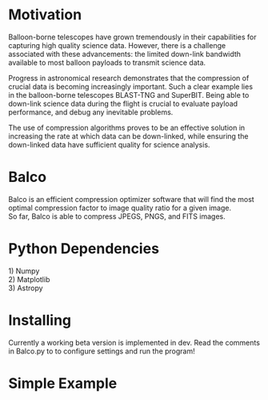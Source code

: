 <h1> Motivation </h1>

Balloon-borne telescopes have grown tremendously in their capabilities for capturing high quality science
data. However, there is a challenge associated with these advancements: the limited down-link bandwidth
available to most balloon payloads to transmit science data. 

Progress in astronomical research
demonstrates that the compression of crucial data is becoming increasingly important. Such a clear
example lies in the balloon-borne telescopes BLAST-TNG and SuperBIT. Being able to down-link science
data during the flight is crucial to evaluate payload performance, and debug any inevitable problems. 

The use of compression algorithms proves to be an effective solution in increasing the rate at which data can
be down-linked, while ensuring the down-linked data have sufficient quality for science analysis.

<h1> Balco </h1> 
Balco is an efficient compression optimizer software that will find the most optimal compression factor to image quality ratio for a given image.
<br>
So far, Balco is able to compress JPEGS, PNGS, and FITS images.


<h1>Python Dependencies</h1>
     1) Numpy
<br> 2) Matplotlib
<br> 3) Astropy


<h1>Installing</h1>
Currently a working beta version is implemented in dev. Read the comments in Balco.py to to configure settings and run the program!

<h1>Simple Example</h1>
